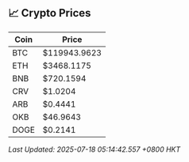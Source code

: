 ## 📈 Crypto Prices

| Coin | Price |
| ---- | ----- |
| BTC | $119943.9623 |
| ETH | $3468.1175 |
| BNB | $720.1594 |
| CRV | $1.0204 |
| ARB | $0.4441 |
| OKB | $46.9643 |
| DOGE | $0.2141 |

_Last Updated: 2025-07-18 05:14:42.557 +0800 HKT_